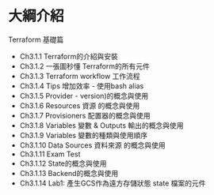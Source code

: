 # 大綱介紹

Terraform 基礎篇

- Ch3.1.1 Terraform的介紹與安裝
- Ch3.1.2 一張圖秒懂 Terraform的所有元件
- Ch3.1.3 Terraform workflow 工作流程
- Ch3.1.4 Tips 增加效率 - 使用bash alias
- Ch3.1.5 Provider - version)的概念與使用
- Ch3.1.6 Resources 資源 的概念與使用
- Ch3.1.7 Provisioners 配置器的概念與使用
- Ch3.1.8 Variables 變數 & Outputs 輸出的概念與使用
- Ch3.1.9 Variables 變數的種類與使用順序
- Ch3.1.10 Data Sources 資料來源 的概念與使用
- Ch3.1.11 Exam Test
- Ch3.1.12 State的概念與使用
- Ch3.1.13 Backend的概念與使用
- Ch3.1.14 Lab1: 產生GCS作為遠方存儲狀態 state 檔案的元件